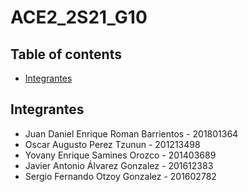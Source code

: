 # ACE2_2S21_G10
## Table of contents
* [Integrantes](#Integrantes)

## Integrantes
* Juan Daniel Enrique Roman Barrientos - 201801364
* Oscar Augusto Perez Tzunun - 201213498
* Yovany Enrique Samines Orozco - 201403689
* Javier Antonio Álvarez Gonzalez - 201612383
* Sergio Fernando Otzoy Gonzalez - 201602782
